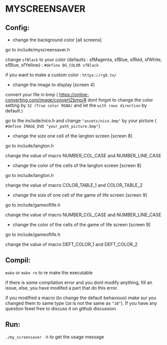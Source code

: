# MYSCREENSAVER

## Config:

- change the background color [all screens]

go to include/myscreensaver.h

change `sfBlack` to your color (defaults : sfMagenta, sfBlue, sfRed, sfWhite,
sfBlue, sfYellow) : `#define BG_COLOR sfBlack`

if you want to make a custom color : `https://rgb.to/`

- change the image to display [screen 4]

convert your file in bmp (
https://online-converting.com/image/convert2bmp/#
 dont forgot to change the color setting by `32 (True color RGBA)` and let the
`with rows direction` by default.)

go to the include/nico.h and change `"assets/nico.bmp"` by your picture (
`#define IMAGE_DVD "your_path_picture.bmp"`)

- change the size one cell of the langton screen [screen 8]

go to include/langton.h

change the value of macro NUMBER_COL_CASE and NUMBER_LINE_CASE

- change the color of the cells of the langton screen [screen 8]

go to include/langton.h

change the value of macro COLOR_TABLE_1 and COLOR_TABLE_2

- change the size of one cell of the game of life screen [screen 9]

go to include/gameoflife.h

change the value of macro NUMBER_COL_CASE and NUMBER_LINE_CASE

- change the color of the cells of the game of life screen [screen 9]

go to include/gameoflife.h

change the value of macro DEFT_COLOR_1 and DEFT_COLOR_2

## Compil:

`make`
or
`make re`
to re make the executable

if there is some compilation error and you dont modify anything, fill an
issue, else, you have modifed a part that do this error.

if you modified a macro (to change the default behavious) make sur you changed
them to same type (`10` is not the same as `"10"`). If you have any question
feeel free to discuss it on github discussion.

## Run:

`./my_screensaver -h` to get the usage message
